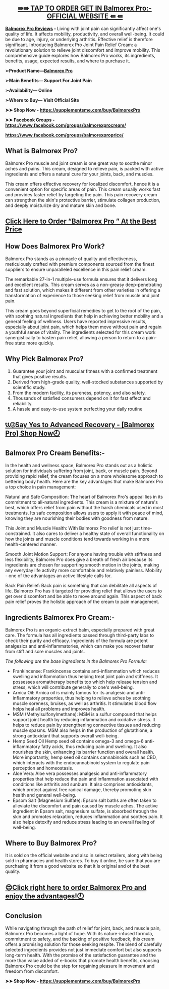 <h2 style="text-align: center;"><a href="https://supplementsme.com/buy/BalmorexPro"><strong>⇛⇛ TAP TO ORDER GET IN Balmorex Pro:- OFFICIAL WEBSITE ⇚ ⇚</strong></a></h2>
<p><a href="https://supplementsme.com/buy/BalmorexPro"><strong>Balmorex Pro Reviews</strong></a><strong> - </strong><span style="font-weight: 400;">Living with joint pain can significantly affect one's quality of life. It affects mobility, productivity, and overall well-being. It could be due to age, injury, or underlying arthritis. Effective relief is therefore significant. Introducing Balmorex Pro Joint Pain Relief Cream: a revolutionary solution to relieve joint discomfort and improve mobility. This comprehensive guide explores how Balmorex Pro works, its ingredients, benefits, usage, expected results, and where to purchase it.</span></p>
<p><strong>➢Product Name&mdash;</strong><a href="https://supplementsme.com/buy/BalmorexPro"><strong>Balmorex Pro</strong></a></p>
<p><strong>&zwj;➢Main Benefits&mdash; Support For Joint Pain</strong></p>
<p><strong>➢Availability&mdash; Online</strong></p>
<p><strong>➢Where to Buy&mdash; Visit Official Site</strong></p>
<p><strong>➤➤ Shop Now - </strong><a href="https://supplementsme.com/buy/BalmorexPro"><strong>https://supplementsme.com/buy/BalmorexPro</strong></a></p>
<p><strong>➤➤ Facebook Groups - </strong><a href="https://www.facebook.com/groups/balmorexprocream/"><strong>https://www.facebook.com/groups/balmorexprocream/</strong></a></p>
<p><a href="https://www.facebook.com/groups/balmorexproprice/"><strong>https://www.facebook.com/groups/balmorexproprice/</strong></a></p>
<h2><strong>What is Balmorex Pro?</strong></h2>
<p><span style="font-weight: 400;">Balmorex Pro muscle and joint cream is one great way to soothe minor aches and pains. This cream, designed to relieve pain, is packed with active ingredients and offers a natural cure for your joints, back, and muscles.</span></p>
<p><span style="font-weight: 400;">This cream offers effective recovery for localized discomfort, hence it is a convenient option for specific areas of pain. This cream usually works fast and provides faster relief by targeting the pain. This pain recovery cream can strengthen the skin's protective barrier, stimulate collagen production, and deeply moisturize dry and mature skin and bone.</span></p>
<h2><a href="https://supplementsme.com/buy/BalmorexPro"><strong>Click Here to Order &ldquo;Balmorex Pro &rdquo; At the Best Price</strong></a></h2>
<h2><strong>How Does Balmorex Pro Work?</strong></h2>
<p><span style="font-weight: 400;">Balmorex Pro stands as a pinnacle of quality and effectiveness, meticulously crafted with premium components sourced from the finest suppliers to ensure unparalleled excellence in this pain relief cream.</span></p>
<p><span style="font-weight: 400;">The remarkable 27-in-1 multiple-use formula ensures that it delivers long and excellent results. This cream serves as a non-greasy deep-penetrating and fast solution, which makes it different from other varieties in offering a transformation of experience to those seeking relief from muscle and joint pain.</span></p>
<p><span style="font-weight: 400;">This cream goes beyond superficial remedies to get to the root of the pain, with soothing natural ingredients that help in achieving better mobility and a general feeling of wellness. Users have reported impressive results, especially about joint pain, which helps them move without pain and regain a youthful sense of vitality. The ingredients selected for this cream work synergistically to hasten pain relief, allowing a person to return to a pain-free state more quickly.</span></p>
<h2><strong>Why Pick Balmorex Pro?</strong></h2>
<ol>
<li style="font-weight: 400;"><span style="font-weight: 400;">Guarantee your joint and muscular fitness with a confirmed treatment that gives positive results.</span></li>
<li style="font-weight: 400;"><span style="font-weight: 400;">Derived from high-grade quality, well-stocked substances supported by scientific study.</span></li>
<li style="font-weight: 400;"><span style="font-weight: 400;">From the modern facility, its pureness, potency, and also safety.</span></li>
<li style="font-weight: 400;"><span style="font-weight: 400;">Thousands of satisfied consumers depend on it for fast effect and reliability.</span></li>
<li style="font-weight: 400;"><span style="font-weight: 400;">A hassle and easy-to-use system perfecting your daily routine</span></li>
</ol>
<h2><a href="https://supplementsme.com/buy/BalmorexPro"><strong>📞📞😍Say Yes to Advanced Recovery - [Balmorex Pro] Shop Now🕘</strong></a></h2>
<h2><strong>Balmorex Pro Cream Benefits:-</strong></h2>
<p><span style="font-weight: 400;">In the health and wellness space, Balmorex Pro stands out as a holistic solution for individuals suffering from joint, back, or muscle pain. Beyond providing rapid relief, the cream focuses on a more wholesome approach to bettering body health. Here are the key advantages that make Balmorex Pro a top choice in pain management:</span></p>
<p><span style="font-weight: 400;">Natural and Safe Composition: The heart of Balmorex Pro's appeal lies in its commitment to all-natural ingredients. This cream is a mixture of nature's best, which offers relief from pain without the harsh chemicals used in most treatments. Its safe composition allows users to apply it with peace of mind, knowing they are nourishing their bodies with goodness from nature.</span></p>
<p><span style="font-weight: 400;">This Joint and Muscle Health: With Balmorex Pro relief is not just time-constrained. It also cares to deliver a healthy state of overall functionality on how the joints and muscle conditions tend towards working in a more health-centered manner.</span></p>
<p><span style="font-weight: 400;">Smooth Joint Motion Support: For anyone having trouble with stiffness and less flexibility, Balmorex Pro does give a breath of fresh air because its ingredients are chosen for supporting smooth motion in the joints, making any everyday life activity more comfortable and relatively painless. Mobility - one of the advantages an active lifestyle calls for.</span></p>
<p><span style="font-weight: 400;">Back Pain Relief: Back pain is something that can debilitate all aspects of life. Balmorex Pro has it targeted for providing relief that allows the users to get over discomfort and be able to move around again. This aspect of back pain relief proves the holistic approach of the cream to pain management.</span></p>
<h2><strong>Ingredients Balmorex Pro Cream:-</strong></h2>
<p><span style="font-weight: 400;">Balmorex Pro is an organic-extract balm, especially prepared with great care. The formula has all ingredients passed through third-party labs to check their purity and efficacy. Ingredients of the formula are potent analgesics and anti-inflammatories, which can make you recover faster from stiff and sore muscles and joints.</span></p>
<p><em><span style="font-weight: 400;">The following are the base ingredients in the Balmorex Pro Formula:</span></em></p>
<ul>
<li style="font-weight: 400;"><span style="font-weight: 400;">Frankincense: Frankincense contains anti-inflammation which reduces swelling and inflammation thus helping treat joint pain and stiffness. It possesses aromatherapy benefits too which help release tension and stress, which will contribute generally to one's well-being.</span></li>
<li style="font-weight: 400;"><span style="font-weight: 400;">Arnica Oil: Arnica oil is mainly famous for its analgesic and anti-inflammatory properties, thus helping to relieve aches by soothing muscle soreness, bruises, as well as arthritis. It stimulates blood flow helps heal all problems and improves health.</span></li>
<li style="font-weight: 400;"><span style="font-weight: 400;">MSM (Methylsulfonylmethane): MSM is a sulfur compound that helps support joint health by reducing inflammation and oxidative stress. It helps to reduce pain by strengthening connective tissues and reducing muscle spasms. MSM also helps in the production of glutathione, a strong antioxidant that supports overall well-being.</span></li>
<li style="font-weight: 400;"><span style="font-weight: 400;">Hemp Seed Oil Hemp seed oil contains omega-3 and omega-6 anti-inflammatory fatty acids, thus reducing pain and swelling. It also nourishes the skin, enhancing its barrier function and overall health. More importantly, hemp seed oil contains cannabinoids such as CBD, which interacts with the endocannabinoid system to regulate pain perception and homeostasis.</span></li>
<li style="font-weight: 400;"><span style="font-weight: 400;">Aloe Vera: Aloe vera possesses analgesic and anti-inflammatory properties that help reduce the pain and inflammation associated with conditions like arthritis and sunburn. It also comprises antioxidants, which protect against free radical damage, thereby promoting skin health and general well-being.</span></li>
<li style="font-weight: 400;"><span style="font-weight: 400;">Epsom Salt (Magnesium Sulfate): Epsom salt baths are often taken to alleviate the discomfort and pain caused by muscle aches. The active ingredient in Epsom salt, magnesium sulfate, is absorbed through the skin and promotes relaxation, reduces inflammation and soothes pain. It also helps detoxify and reduce stress leading to an overall feeling of well-being.</span></li>
</ul>
<h2><strong>Where to Buy Balmorex Pro?</strong></h2>
<p><span style="font-weight: 400;">It is sold on the official website and also in select retailers, along with being sold in pharmacies and health stores. To buy it online, be sure that you are purchasing it from a good website so that it is original and of the best quality.</span></p>
<h2><a href="https://supplementsme.com/buy/BalmorexPro"><strong>😍Click right here to order Balmorex Pro and enjoy the advantages!🕘</strong></a></h2>
<h2><strong>Conclusion</strong></h2>
<p><span style="font-weight: 400;">While navigating through the path of relief for joint, back, and muscle pain, Balmorex Pro becomes a light of hope. With its nature-infused formula, commitment to safety, and the backing of positive feedback, this cream offers a promising solution for those seeking respite. The blend of carefully selected ingredients provides not just immediate comfort but also supports long-term health. With the promise of the satisfaction guarantee and the more than value added of e-books that promote health benefits, choosing Balmorex Pro could be the step for regaining pleasure in movement and freedom from discomfort.</span></p>
<p><strong>➤➤ Shop Now - </strong><a href="https://supplementsme.com/buy/BalmorexPro"><strong>https://supplementsme.com/buy/BalmorexPro</strong></a></p>
<p>&nbsp;</p>
